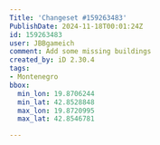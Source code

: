 ```yaml
---
Title: 'Changeset #159263483'
PublishDate: 2024-11-18T00:01:24Z
id: 159263483
user: JBBgameich
comment: Add some missing buildings
created_by: iD 2.30.4
tags:
- Montenegro
bbox:
  min_lon: 19.8706244
  min_lat: 42.8528848
  max_lon: 19.8720995
  max_lat: 42.8546781

---
```

